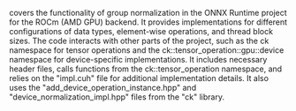 covers the functionality of group normalization in the ONNX Runtime project for the ROCm (AMD GPU) backend. It provides implementations for different configurations of data types, element-wise operations, and thread block sizes. The code interacts with other parts of the project, such as the ck namespace for tensor operations and the ck::tensor_operation::gpu::device namespace for device-specific implementations. It includes necessary header files, calls functions from the ck::tensor_operation namespace, and relies on the "impl.cuh" file for additional implementation details. It also uses the "add_device_operation_instance.hpp" and "device_normalization_impl.hpp" files from the "ck" library.
